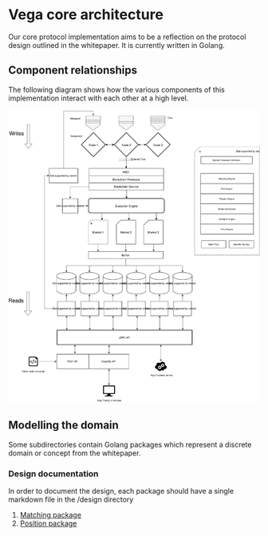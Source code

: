 # Vega core architecture

Our core protocol implementation aims to be a reflection on the protocol design outlined in the whitepaper. It is currently written in Golang.

## Component relationships

The following diagram shows how the various components of this implementation interact with each other at a high level.

![Vega core protocol architecture](diagrams/design-architecture-191003001.svg "Vega core protocol architecture")

## Modelling the domain

Some subdirectories contain Golang packages which represent a discrete domain or concept from the whitepaper.

### Design documentation

In order to document the design, each package should have a single markdown file in the /design directory

1. [Matching package](../matching/README.md)
2. [Position package](../positions/README.md)

#
